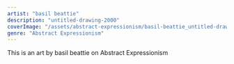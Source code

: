 ```yaml
---
artist: "basil beattie"
description: "untitled-drawing-2000"
coverImage: "/assets/abstract-expressionism/basil-beattie_untitled-drawing-2000.jpg"
genre: "Abstract Expressionism"
---
```

This is an art by basil beattie on Abstract Expressionism

